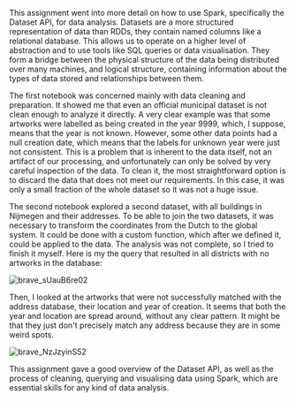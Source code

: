 This assignment went into more detail on how to use Spark, specifically the Dataset API, for data analysis. Datasets are a more structured representation of data than RDDs, they contain named columns like a relational database. This allows us to operate on a higher level of abstraction and to use tools like SQL queries or data visualisation. They form a bridge between the physical structure of the data being distributed over many machines, and logical structure, containing information about the types of data stored and relationships between them.

The first notebook was concerned mainly with data cleaning and preparation. It showed me that even an official municipal dataset is not clean enough to analyze it directly. A very clear example was that some artworks were labelled as being created in the year 9999, which, I suppose, means that the year is not known. However, some other data points had a null creation date, which means that the labels for unknown year were just not consistent. This is a problem that is inherent to the data itself, not an artifact of our processing, and unfortunately can only be solved by very careful inspection of the data. To clean it, the most straightforward option is to discard the data that does not meet our requirements. In this case, it was only a small fraction of the whole dataset so it was not a huge issue.

The second notebook explored a second dataset, with all buildings in Nijmegen and their addresses. To be able to join the two datasets, it was necessary to transform the coordinates from the Dutch to the global system. It could be done with a custom function, which after we defined it, could be applied to the data. The analysis was not complete, so I tried to finish it myself. Here is my the query that resulted in all districts with no artworks in the database:

![brave_sUauB6re02](https://user-images.githubusercontent.com/49609518/115579669-adeac280-a2c6-11eb-940f-217cead25cbe.png)

Then, I looked at the artworks that were not successfully matched with the address database, their location and year of creation. It seems that both the year and location are spread around, without any clear pattern. It might be that they just don't precisely match any address because they are in some weird spots.

![brave_NzJzyinS52](https://user-images.githubusercontent.com/49609518/115581994-cf4cae00-a2c8-11eb-9cef-df61592502a1.png)

This assignment gave a good overview of the Dataset API, as well as the process of cleaning, querying and visualising data using Spark, which are essential skills for any kind of data analysis.
